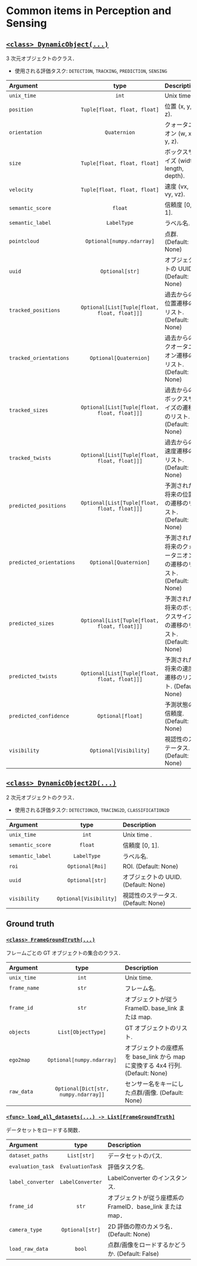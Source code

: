 # Common items in Perception and Sensing

## [`<class> DynamicObject(...)`](../../perception_eval/perception_eval/common/object.py)

3 次元オブジェクトのクラス．

- 使用される評価タスク: `DETECTION`, `TRACKING`, `PREDICTION`, `SENSING`

| Argument                 |                     type                     | Description                                                   |
| :----------------------- | :------------------------------------------: | :------------------------------------------------------------ |
| `unix_time`              |                    `int`                     | Unix time .                                                   |
| `position`               |         `Tuple[float, float, float]`         | 位置 (x, y, z).                                               |
| `orientation`            |                 `Quaternion`                 | クォータニオン (w, x, y, z).                                  |
| `size`                   |         `Tuple[float, float, float]`         | ボックスサイズ (width, length, depth).                        |
| `velocity`               |         `Tuple[float, float, float]`         | 速度 (vx, vy, vz).                                            |
| `semantic_score`         |                   `float`                    | 信頼度 [0, 1].                                                |
| `semantic_label`         |                 `LabelType`                  | ラベル名.                                                     |
| `pointcloud`             |          `Optional[numpy.ndarray]`           | 点群. (Default: None)                                         |
| `uuid`                   |               `Optional[str]`                | オブジェクトの UUID. (Default: None)                          |
| `tracked_positions`      | `Optional[List[Tuple[float, float, float]]]` | 過去からの位置遷移のリスト. (Default: None)                   |
| `tracked_orientations`   |            `Optional[Quaternion]`            | 過去からのクオータニオン遷移のリスト. (Default: None)         |
| `tracked_sizes`          | `Optional[List[Tuple[float, float, float]]]` | 過去からのボックスサイズの遷移のリスト. (Default: None)       |
| `tracked_twists`         | `Optional[List[Tuple[float, float, float]]]` | 過去からの速度遷移のリスト. (Default: None)                   |
| `predicted_positions`    | `Optional[List[Tuple[float, float, float]]]` | 予測された将来の位置の遷移のリスト. (Default: None)           |
| `predicted_orientations` |            `Optional[Quaternion]`            | 予測された将来のクォータニオンの遷移のリスト. (Default: None) |
| `predicted_sizes`        | `Optional[List[Tuple[float, float, float]]]` | 予測された将来のボックスサイズの遷移のリスト. (Default: None) |
| `predicted_twists`       | `Optional[List[Tuple[float, float, float]]]` | 予測された将来の速度遷移のリスト. (Default: None)             |
| `predicted_confidence`   |              `Optional[float]`               | 予測状態の信頼度. (Default: None)                             |
| `visibility`             |            `Optional[Visibility]`            | 視認性のステータス. (Default: None)                           |

## [`<class> DynamicObject2D(...)`](../../perception_eval/perception_eval/common/object2d.py)

2 次元オブジェクトのクラス．

- 使用される評価タスク: `DETECTION2D`, `TRACING2D`, `CLASSIFICATION2D`

| Argument         |          type          | Description                          |
| :--------------- | :--------------------: | :----------------------------------- |
| `unix_time`      |         `int`          | Unix time .                          |
| `semantic_score` |        `float`         | 信頼度 [0, 1].                       |
| `semantic_label` |      `LabelType`       | ラベル名.                            |
| `roi`            |    `Optional[Roi]`     | ROI. (Default: None)                 |
| `uuid`           |    `Optional[str]`     | オブジェクトの UUID. (Default: None) |
| `visibility`     | `Optional[Visibility]` | 視認性のステータス. (Default: None)  |

## Ground truth

### [`<class> FrameGroundTruth(...)`](../../perception_eval/perception_eval/common/dataset.py)

フレームごとの GT オブジェクトの集合のクラス．

| Argument     |                 type                 | Description                                                                    |
| :----------- | :----------------------------------: | :----------------------------------------------------------------------------- |
| `unix_time`  |                `int`                 | Unix time.                                                                     |
| `frame_name` |                `str`                 | フレーム名.                                                                    |
| `frame_id`   |                `str`                 | オブジェクトが従う FrameID. base_link または map.                              |
| `objects`    |          `List[ObjectType]`          | GT オブジェクトのリスト.                                                       |
| `ego2map`    |      `Optional[numpy.ndarray]`       | オブジェクトの座標系を base_link から map に変換する 4x4 行列. (Default: None) |
| `raw_data`   | `Optional[Dict[str, numpy.ndarray]]` | センサー名をキーにした点群/画像. (Default: None)                               |

### [`<func> load_all_datasets(...) -> List[FrameGroundTruth]`](../../perception_eval/perception_eval/common/dataset.py)

データセットをロードする関数．

| Argument          |       type       | Description                                                |
| :---------------- | :--------------: | :--------------------------------------------------------- |
| `dataset_paths`   |   `List[str]`    | データセットのパス.                                        |
| `evaluation_task` | `EvaluationTask` | 評価タスク名.                                              |
| `label_converter` | `LabelConverter` | LabelConverter のインスタンス.                             |
| `frame_id`        |      `str`       | オブジェクトが従う座標系の FrameID．base_link または map． |
| `camera_type`     | `Optional[str]`  | 2D 評価の際のカメラ名．(Default: None)                     |
| `load_raw_data`   |      `bool`      | 点群/画像をロードするかどうか. (Default: False)            |
